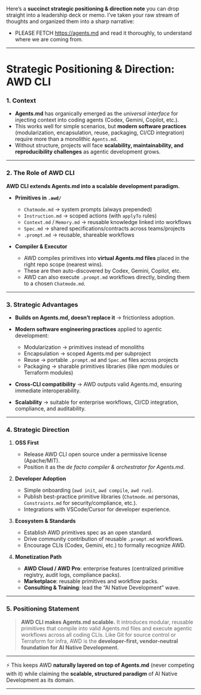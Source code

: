 Here’s a **succinct strategic positioning & direction note** you can drop straight into a leadership deck or memo. I’ve taken your raw stream of thoughts and organized them into a sharp narrative:

- PLEASE FETCH https://agents.md and read it thoroughly, to understand where we are coming from.

---

# **Strategic Positioning & Direction: AWD CLI**

### 1. Context

* **Agents.md** has organically emerged as the *universal interface* for injecting context into coding agents (Codex, Gemini, Copilot, etc.).
* This works well for simple scenarios, but **modern software practices** (modularization, encapsulation, reuse, packaging, CI/CD integration) require more than a monolithic `Agents.md`.
* Without structure, projects will face **scalability, maintainability, and reproducibility challenges** as agentic development grows.

---

### 2. The Role of AWD CLI

**AWD CLI extends Agents.md into a scalable development paradigm.**

* **Primitives in `.awd/`**

  * `Chatmode.md` → system prompts (always prepended)
  * `Instruction.md` → scoped actions (with `applyTo` rules)
  * `Context.md` / `Memory.md` → reusable knowledge linked into workflows
  * `Spec.md` → shared specifications/contracts across teams/projects
  * `.prompt.md` → reusable, shareable workflows

* **Compiler & Executor**

  * AWD compiles primitives into **virtual Agents.md files** placed in the right repo scope (nearest wins).
  * These are then auto-discovered by Codex, Gemini, Copilot, etc.
  * AWD can also execute `.prompt.md` workflows directly, binding them to a chosen `Chatmode.md`.

---

### 3. Strategic Advantages

* **Builds on Agents.md, doesn’t replace it** → frictionless adoption.
* **Modern software engineering practices** applied to agentic development:

  * Modularization → primitives instead of monoliths
  * Encapsulation → scoped Agents.md per subproject
  * Reuse → portable `.prompt.md` and `Spec.md` files across projects
  * Packaging → sharable primitives libraries (like npm modules or Terraform modules)
* **Cross-CLI compatibility** → AWD outputs valid Agents.md, ensuring immediate interoperability.
* **Scalability** → suitable for enterprise workflows, CI/CD integration, compliance, and auditability.

---

### 4. Strategic Direction

1. **OSS First**

   * Release AWD CLI open source under a permissive license (Apache/MIT).
   * Position it as the *de facto compiler & orchestrator for Agents.md*.

2. **Developer Adoption**

   * Simple onboarding (`awd init`, `awd compile`, `awd run`).
   * Publish best-practice primitive libraries (`Chatmode.md` personas, `Constraints.md` for security/compliance, etc.).
   * Integrations with VSCode/Cursor for developer experience.

3. **Ecosystem & Standards**

   * Establish AWD primitives spec as an open standard.
   * Drive community contribution of reusable `.prompt.md` workflows.
   * Encourage CLIs (Codex, Gemini, etc.) to formally recognize AWD.

4. **Monetization Path**

   * **AWD Cloud / AWD Pro**: enterprise features (centralized primitive registry, audit logs, compliance packs).
   * **Marketplace**: reusable primitives and workflow packs.
   * **Consulting & Training**: lead the “AI Native Development” wave.

---

### 5. Positioning Statement

> **AWD CLI makes Agents.md scalable.**
> It introduces modular, reusable primitives that compile into valid Agents.md files and execute agentic workflows across all coding CLIs.
> Like Git for source control or Terraform for infra, AWD is the **developer-first, vendor-neutral foundation for AI Native Development.**

---

⚡ This keeps AWD **naturally layered on top of Agents.md** (never competing with it) while claiming the **scalable, structured paradigm** of AI Native Development as its domain.

---